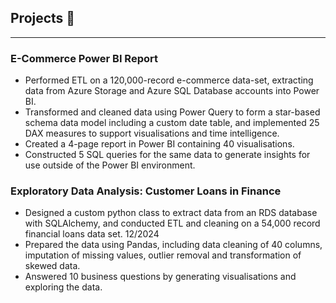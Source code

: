 ## Projects 🔭
_______________________________________________________________________________________________________________
### E-Commerce Power BI Report
- Performed ETL on a 120,000-record e-commerce data-set, extracting data from Azure Storage and
Azure SQL Database accounts into Power BI.
- Transformed and cleaned data using Power Query to form a star-based schema data model including a
custom date table, and implemented 25 DAX measures to support visualisations and time intelligence.
- Created a 4-page report in Power BI containing 40 visualisations.
- Constructed 5 SQL queries for the same data to generate insights for use outside of the Power BI
environment.

### Exploratory Data Analysis: Customer Loans in Finance
- Designed a custom python class to extract data from an RDS database with SQLAlchemy, and conducted ETL and cleaning on a 54,000 record financial loans data set.
12/2024
- Prepared the data using Pandas, including data cleaning of 40 columns, imputation of missing values, outlier removal and transformation of skewed data.
- Answered 10 business questions by generating visualisations and exploring the data.


<!--
**SteenMaxwell/SteenMaxwell** is a ✨ _special_ ✨ repository because its `README.md` (this file) appears on your GitHub profile.

Here are some ideas to get you started:

- 🔭 I’m currently working on ...
- 🌱 I’m currently learning ...
- 👯 I’m looking to collaborate on ...
- 🤔 I’m looking for help with ...
- 💬 Ask me about ...
- 📫 How to reach me: ...
- 😄 Pronouns: ...
- ⚡ Fun fact: ...
-->
